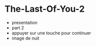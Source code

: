 # The-Last-Of-You-2

* presentation
* part 2
* appuyer sur une touche pour continuer
* image de nuit

